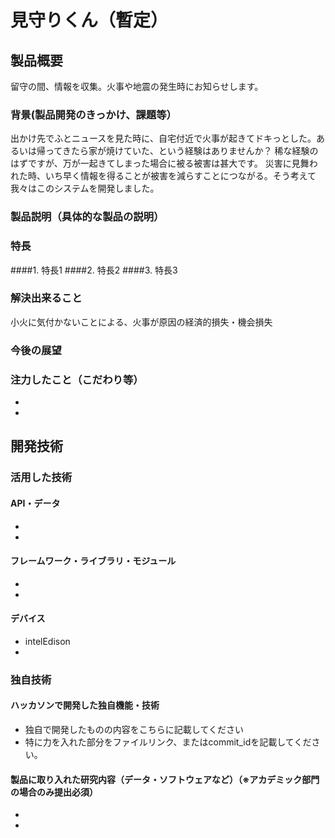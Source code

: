 # 見守りくん（暫定）
## 製品概要
 留守の間、情報を収集。火事や地震の発生時にお知らせします。
### 背景(製品開発のきっかけ、課題等）
 出かけ先でふとニュースを見た時に、自宅付近で火事が起きてドキっとした。あるいは帰ってきたら家が焼けていた、という経験はありませんか？
 稀な経験のはずですが、万が一起きてしまった場合に被る被害は甚大です。
 災害に見舞われた時、いち早く情報を得ることが被害を減らすことにつながる。そう考えて我々はこのシステムを開発しました。
### 製品説明（具体的な製品の説明）
 
### 特長
####1. 特長1
####2. 特長2
####3. 特長3

### 解決出来ること
 小火に気付かないことによる、火事が原因の経済的損失・機会損失
### 今後の展望
### 注力したこと（こだわり等）
* 
* 

## 開発技術
### 活用した技術
#### API・データ
* 
* 

#### フレームワーク・ライブラリ・モジュール
* 
* 

#### デバイス
* intelEdison
* 

### 独自技術
#### ハッカソンで開発した独自機能・技術
* 独自で開発したものの内容をこちらに記載してください
* 特に力を入れた部分をファイルリンク、またはcommit_idを記載してください。

#### 製品に取り入れた研究内容（データ・ソフトウェアなど）（※アカデミック部門の場合のみ提出必須）
* 
* 
